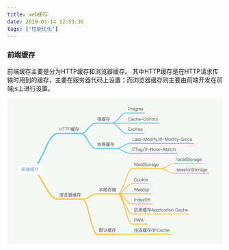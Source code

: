 ```yaml
---
title: web缓存
date: 2019-03-14 12:53:36
tags: ["性能优化"]
---
```



### 前端缓存
前端缓存主要是分为HTTP缓存和浏览器缓存。
其中HTTP缓存是在HTTP请求传输时用到的缓存，主要在服务器代码上设置；而浏览器缓存则主要由前端开发在前端js上进行设置。

![概述](/images/cache/00bf9849ec2780d4ae4764e7979023c9.png)
